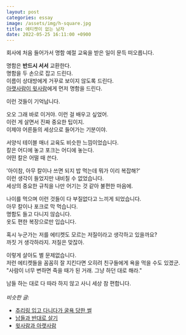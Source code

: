```yaml
---
layout: post
categories: essay
image: /assets/img/h-square.jpg
title: 에티켓이 없는 남자
date: 2022-05-25 16:11:00 +0900
---
```


회사에 처음 들어가서 명함 예절 교육을 받은 일이 문득 떠오릅니다.

명함은 **반드시 서서** 교환한다.  
명함을 두 손으로 잡고 드린다.  
이름이 상대방에게 거꾸로 보이지 않도록 드린다.  
[아랫사람이 윗사람](/essay/2021/11/02/윗사람과-아랫사람.html)에게 먼저 명함을 드린다.

이런 것들이 기억납니다.

오오 그래 바로 이거야. 이런 걸 배우고 싶었어.  
이런 게 살면서 진짜 중요한 팁이지.  
이제야 어른들의 세상으로 들어가는 기분이야.

서양식 테이블 매너 교육도 비슷한 느낌이었습니다.  
칼은 어디에 놓고 포크는 어디에 놓는다.  
어떤 칼은 어떨 때 쓴다.

'아이참, 아무 칼이나 쓰면 되지 밥 먹는데 뭐가 이리 복잡해?'  
이런 생각이 들었지만 내비칠 수 없었습니다.  
세상의 중요한 규칙을 나만 어기는 것 같아 불편한 마음에.

나이를 먹으며 이런 것들이 다 부질없다고 느끼게 되었습니다.  
아무 칼이나 포크로 막 먹습니다.  
명함도 들고 다니지 않습니다.  
옷도 편한 복장으로만 입습니다.

혹시 누군가는 저를 에티켓도 모르는 저질이라고 생각하고 있을까요?  
까짓 거 생각하라지. 저질은 맞잖아.

이렇게 살아도 별 문제없습니다.  
저런 에티켓들을 꼼꼼히 잘 지킨다면 오히려 친구들에게 욕을 먹을 수도 있겠군.  
"사람이 너무 변하면 죽을 때가 된 거래. 그냥 하던 대로 해라."

남들 하는 대로 다 따라 하지 않고 사니 세상 참 편합니다.
<br>
<br>
*비슷한 글:*
* [추리링 입고 다니다가 굴욕 당한 썰](https://brunch.co.kr/@buildingking/24)
* [남들과 반대로 살기](https://brunch.co.kr/@buildingking/87)
* [윗사람과 아랫사람](/essay/2021/11/02/윗사람과-아랫사람.html)